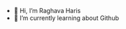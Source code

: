 - 👋 Hi, I’m Raghava Haris
- 🌱 I’m currently learning about Github 
 
<!---
HarishWorkspace225/HarishWorkspace225 is a ✨ special ✨ repository because its `README.md` (this file) appears on your GitHub profile.
You can click the Preview link to take a look at your changes.
--->
